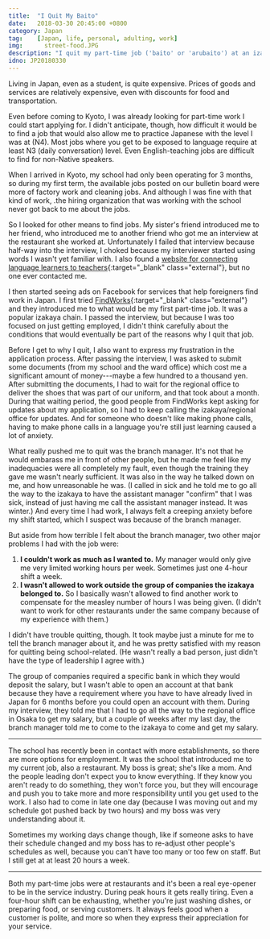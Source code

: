 ```yaml
---
title:  "I Quit My Baito"
date:   2018-03-30 20:45:00 +0800
category: Japan
tag:    [Japan, life, personal, adulting, work]
img:	  street-food.JPG
description: "I quit my part-time job ('baito' or 'arubaito') at an izakaya, in part because of my boss, in part because of company policy."
idno: JP20180330
---
```


Living in Japan, even as a student, is quite expensive. Prices of goods and services are relatively expensive, even with discounts for food and transportation.

Even before coming to Kyoto, I was already looking for part-time work I could start applying for. I didn't anticipate, though, how difficult it would be to find a job that would also allow me to practice Japanese with the level I was at (N4). Most jobs where you get to be exposed to language require at least N3 (daily conversation) level. Even English-teaching jobs are difficult to find for non-Native speakers.
<!--more-->
When I arrived in Kyoto, my school had only been operating for 3 months, so during my first term, the available jobs posted on our bulletin board were more of factory work and cleaning jobs. And although I was fine with that kind of work, .the hiring organization that was working with the school never got back to me about the jobs.

So I looked for other means to find jobs. My sister's friend introduced me to her friend, who introduced me to another friend who got me an interview at the restaurant she worked at. Unfortunately I failed that interview because half-way into the interview, I choked because my interviewer started using words I wasn't yet familiar with. I also found a [website for connecting language learners to teachers](https://hello-sensei.com/en/sensei){:target="_blank" class="external"}, but no one ever contacted me.

I then started seeing ads on Facebook for services that help foreigners find work in Japan. I first tried [FindWorks](https://findworks.jp/){:target="_blank" class="external"} and they introduced me to what would be my first part-time job. It was a popular izakaya chain. I passed the interview, but because I was too focused on just getting employed, I didn't think carefully about the conditions that would eventually be part of the reasons why I quit that job.

Before I get to why I quit, I also want to express my frustration in the application process. After passing the interview, I was asked to submit some documents (from my school and the ward office) which cost me a significant amount of money---maybe a few hundred to a thousand yen. After submitting the documents, I had to wait for the regional office to deliver the shoes that was part of our uniform, and that took about a month. During that waiting period, the good people from FindWorks kept asking for updates about my application, so I had to keep calling the izakaya/regional office for updates. And for someone who doesn't like making phone calls, having to make phone calls in a language you're still just learning caused a lot of anxiety.

What really pushed me to quit was the branch manager. It's not that he would embarass me in front of other people, but he made me feel like my inadequacies were all completely my fault, even though the training they gave me wasn't nearly sufficient. It was also in the way he talked down on me, and how unreasonable he was. (I called in sick and he told me to go all the way to the izakaya to have the assistant manager "confirm" that I was sick, instead of just having me call the assistant manager instead. It was winter.) And every time I had work, I always felt a creeping anxiety before my shift started, which I suspect was because of the branch manager.

But aside from how terrible I felt about the branch manager, two other major problems I had with the job were:
1. **I couldn't work as much as I wanted to.** My manager would only give me very limited working hours per week. Sometimes just one 4-hour shift a week.
2. **I wasn't allowed to work outside the group of companies the izakaya belonged to.** So I basically wasn't allowed to find another work to compensate for the measley number of hours I was being given. (I didn't want to work for other restaurants under the same company because of my experience with them.)

I didn't have trouble quitting, though. It took maybe just a minute for me to tell the branch manager about it, and he was pretty satisfied with my reason for quitting being school-related. (He wasn't really a bad person, just didn't have the type of leadership I agree with.)

The group of companies required a specific bank in which they would deposit the salary, but I wasn't able to open an account at that bank because they have a requirement where you have to have already lived in Japan for 6 months before you could open an account with them. During my interview, they told me that I had to go all the way to the regional office in Osaka to get my salary, but a couple of weeks after my last day, the branch manager told me to come to the izakaya to come and get my salary.

----

The school has recently been in contact with more establishments, so there are more options for employment. It was the school that introduced me to my current job, also a restaurant. My boss is great; she's like a mom. And the people leading don't expect you to know everything. If they know you aren't ready to do something, they won't force you, but they will encourage and push you to take more and more responsibility until you get used to the work. I also had to come in late one day (because I was moving out and my schedule got pushed back by two hours) and my boss was very understanding about it.

Sometimes my working days change though, like if someone asks to have their schedule changed and my boss has to re-adjust other people's schedules as well, because you can't have too many or too few on staff. But I still get at at least 20 hours a week.

----

Both my part-time jobs were at restaurants and it's been a real eye-opener to be in the service industry. During peak hours it gets really tiring. Even a four-hour shift can be exhausting, whether you're just washing dishes, or preparing food, or serving customers. It always feels good when a customer is polite, and more so when they express their appreciation for your service.
